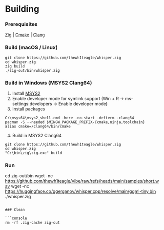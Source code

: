# Building

### Prerequisites

[Zig](https://ziglang.org/download/) | [Cmake](https://cmake.org/download/) | [Clang](https://releases.llvm.org/download.html)

### Build (macOS / Linux)

```console
git clone https://github.com/thewh1teagle/whisper.zig
cd whisper.zig
zig build
./zig-out/bin/whisper.zig
```

### Build in Windows (MSYS2 Clang64)

1. Install [MSYS2](https://www.msys2.org/)
2. Enable developer mode for symlink support (Win + R -> ms-settings:developers -> Enable developer mode)
3. Install packages

```console
C:\msys64\msys2_shell.cmd -here -no-start -defterm -clang64
pacman -S --needed $MINGW_PACKAGE_PREFIX-{cmake,ninja,toolchain}
alias cmake=/clang64/bin/cmake
```
4. Build in MSYS2 Clang64

```console
git clone https://github.com/thewh1teagle/whisper.zig
cd whisper.zig
"C:\bin\zig\zig.exe" build
```

### Run
cd zig-out/bin
wget -nc https://github.com/thewh1teagle/vibe/raw/refs/heads/main/samples/short.wav
wget -nc https://huggingface.co/ggerganov/whisper.cpp/resolve/main/ggml-tiny.bin
./whisper.zig
```

### Clean

```console
rm -rf .zig-cache zig-out
```
